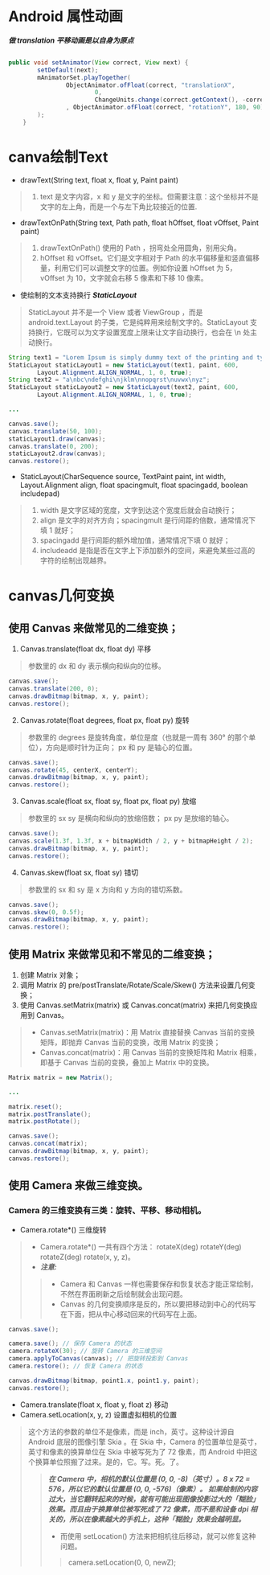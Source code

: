 # Android 属性动画
***做 translation 平移动画是以自身为原点***
```java

public void setAnimator(View correct, View next) {
        setDefault(next);
        mAnimatorSet.playTogether(
                ObjectAnimator.ofFloat(correct, "translationX",
                        0,
                        ChangeUnits.change(correct.getContext(), -correct.getWidth()))
                , ObjectAnimator.ofFloat(correct, "rotationY", 180, 90)
        );
    }
```
# canva绘制Text
* drawText(String text, float x, float y, Paint paint)
> 1. text 是文字内容，x 和 y 是文字的坐标。但需要注意：这个坐标并不是文字的左上角，而是一个与左下角比较接近的位置.

- drawTextOnPath(String text, Path path, float hOffset, float vOffset, Paint paint)
> 1. drawTextOnPath() 使用的 Path ，拐弯处全用圆角，别用尖角。
> 2. hOffset 和 vOffset。它们是文字相对于 Path 的水平偏移量和竖直偏移量，利用它们可以调整文字的位置。例如你设置 hOffset 为 5， vOffset 为 10，文字就会右移 5 像素和下移 10 像素。
* 使绘制的文本支持换行 ***StaticLayout***
> StaticLayout 并不是一个 View 或者 ViewGroup ，而是 android.text.Layout 的子类，它是纯粹用来绘制文字的。StaticLayout 支持换行，它既可以为文字设置宽度上限来让文字自动换行，也会在 \n 处主动换行。
```java
String text1 = "Lorem Ipsum is simply dummy text of the printing and typesetting industry.";
StaticLayout staticLayout1 = new StaticLayout(text1, paint, 600,
        Layout.Alignment.ALIGN_NORMAL, 1, 0, true);
String text2 = "a\nbc\ndefghi\njklm\nnopqrst\nuvwx\nyz";
StaticLayout staticLayout2 = new StaticLayout(text2, paint, 600,
        Layout.Alignment.ALIGN_NORMAL, 1, 0, true);

...

canvas.save();
canvas.translate(50, 100);
staticLayout1.draw(canvas);
canvas.translate(0, 200);
staticLayout2.draw(canvas);
canvas.restore();
```
* StaticLayout(CharSequence source, TextPaint paint, int width, Layout.Alignment align, float spacingmult, float spacingadd, boolean includepad)
> 1. width 是文字区域的宽度，文字到达这个宽度后就会自动换行；
> 2. align 是文字的对齐方向；spacingmult 是行间距的倍数，通常情况下填 1 就好；
> 3. spacingadd 是行间距的额外增加值，通常情况下填 0 就好；
> 4. includeadd 是指是否在文字上下添加额外的空间，来避免某些过高的字符的绘制出现越界。
# canvas几何变换
## 使用 Canvas 来做常见的二维变换；
1. Canvas.translate(float dx, float dy) 平移
> 参数里的 dx 和 dy 表示横向和纵向的位移。
```java
canvas.save();
canvas.translate(200, 0);
canvas.drawBitmap(bitmap, x, y, paint);
canvas.restore();
```
2. Canvas.rotate(float degrees, float px, float py) 旋转
> 参数里的 degrees 是旋转角度，单位是度（也就是一周有 360° 的那个单位），方向是顺时针为正向； px 和 py 是轴心的位置。
```java
canvas.save();
canvas.rotate(45, centerX, centerY);
canvas.drawBitmap(bitmap, x, y, paint);
canvas.restore();
```
3. Canvas.scale(float sx, float sy, float px, float py) 放缩
> 参数里的 sx sy 是横向和纵向的放缩倍数； px py 是放缩的轴心。
```java
canvas.save();
canvas.scale(1.3f, 1.3f, x + bitmapWidth / 2, y + bitmapHeight / 2);
canvas.drawBitmap(bitmap, x, y, paint);
canvas.restore();
```
4. Canvas.skew(float sx, float sy) 错切
> 参数里的 sx 和 sy 是 x 方向和 y 方向的错切系数。
```java
canvas.save();
canvas.skew(0, 0.5f);
canvas.drawBitmap(bitmap, x, y, paint);
canvas.restore();
```
## 使用 Matrix 来做常见和不常见的二维变换；
1. 创建 Matrix 对象；
2. 调用 Matrix 的 pre/postTranslate/Rotate/Scale/Skew() 方法来设置几何变换；
3. 使用 Canvas.setMatrix(matrix) 或 Canvas.concat(matrix) 来把几何变换应用到 Canvas。
> * Canvas.setMatrix(matrix)：用 Matrix 直接替换 Canvas 当前的变换矩阵，即抛弃 Canvas 当前的变换，改用 Matrix 的变换；
> * Canvas.concat(matrix)：用 Canvas 当前的变换矩阵和 Matrix 相乘，即基于 Canvas 当前的变换，叠加上 Matrix 中的变换。
```java
Matrix matrix = new Matrix();

...

matrix.reset();
matrix.postTranslate();
matrix.postRotate();

canvas.save();
canvas.concat(matrix);
canvas.drawBitmap(bitmap, x, y, paint);
canvas.restore();
```
## 使用 Camera 来做三维变换。
### Camera 的三维变换有三类：旋转、平移、移动相机。
* Camera.rotate*() 三维旋转
> * Camera.rotate*() 一共有四个方法： rotateX(deg) rotateY(deg) rotateZ(deg) rotate(x, y, z)。
> * ***注意:***
>> * Camera 和 Canvas 一样也需要保存和恢复状态才能正常绘制，不然在界面刷新之后绘制就会出现问题。
>> * Canvas 的几何变换顺序是反的，所以要把移动到中心的代码写在下面，把从中心移动回来的代码写在上面。
```java
canvas.save();

camera.save(); // 保存 Camera 的状态
camera.rotateX(30); // 旋转 Camera 的三维空间
camera.applyToCanvas(canvas); // 把旋转投影到 Canvas
camera.restore(); // 恢复 Camera 的状态

canvas.drawBitmap(bitmap, point1.x, point1.y, paint);
canvas.restore();
```
* Camera.translate(float x, float y, float z) 移动
* Camera.setLocation(x, y, z) 设置虚拟相机的位置
> 这个方法的参数的单位不是像素，而是 inch，英寸。这种设计源自 Android 底层的图像引擎 Skia 。在 Skia 中，Camera 的位置单位是英寸，英寸和像素的换算单位在 Skia 中被写死为了 72 像素，而 Android 中把这个换算单位照搬了过来。是的，它。写。死。了。
>> ***在 Camera 中，相机的默认位置是 (0, 0, -8)（英寸）。8 x 72 = 576，所以它的默认位置是 (0, 0, -576)（像素）。
如果绘制的内容过大，当它翻转起来的时候，就有可能出现图像投影过大的「糊脸」效果。而且由于换算单位被写死成了 72 像素，而不是和设备 dpi 相关的，所以在像素越大的手机上，这种「糊脸」效果会越明显。***
>> * 而使用 setLocation() 方法来把相机往后移动，就可以修复这种问题。
>>> camera.setLocation(0, 0, newZ);
